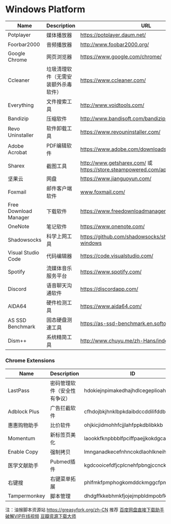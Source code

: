 # Windows Platform

| Name        | Description      | URL  |
| ---- | ----------- | ----- |
| Potplayer     | 媒体播放器 | https://potplayer.daum.net/ |
| Foorbar2000    | 音频播放器     | http://www.foobar2000.org/ |
| Google Chrome | 网页浏览器     | https://www.google.com/chrome/ |
| Ccleaner | 垃圾清理软件（无需安装额外杀毒软件）   | https://www.ccleaner.com/ |
| Everything     | 文件搜索工具  | http://www.voidtools.com/ |
| Bandizip      | 压缩软件  | http://www.bandisoft.com/bandizip/ |
| Revo Uninstaller    | 软件卸载工具  | https://www.revouninstaller.com/ |
| Adobe Acrobat  | PDF编辑软件  | https://www.adobe.com/downloads.html |
| Sharex      | 截图工具  |http://www.getsharex.com/ 或 https://store.steampowered.com/app/400040/ShareX/ |
| 坚果云      | 网盘  | https://www.jianguoyun.com/  |
| Foxmail      | 邮件客户端软件  | www.foxmail.com/  |
| Free Download Manager   | 下载软件  | https://www.freedownloadmanager.org |
| OneNote      | 笔记软件  |https://www.onenote.com/  |
| Shadowsocks     | 科学上网工具  |https://github.com/shadowsocks/shadowsocks-windows  |
| Visual Studio Code | 代码编辑器| https://code.visualstudio.com/ |
| Spotify |流媒体音乐服务平台| https://www.spotify.com/ |
| Discord |语音聊天沟通软件| https://discordapp.com/|
| AIDA64 | 硬件检测工具| https://www.aida64.com/ |
| AS SSD Benchmark | 固态硬盘测速工具 | https://as-ssd-benchmark.en.softonic.com/ |
| Dism++ | 系统精简工具| http://www.chuyu.me/zh-Hans/index.html |

### Chrome Extensions
| Name        | Description      | ID  |
| ---- | ----------- | ----- |
| LastPass     | 密码管理软件（安全性有争议） | hdokiejnpimakedhajhdlcegeplioahd  |
| Adblock Plus    | 广告拦截软件    | cfhdojbkjhnklbpkdaibdccddilifddb |
| 惠惠购物助手    | 比价软件    | ohjkicjidmohhfcjjlahfppkdblibkkb |
| Momentum    | 新标签页美化   | laookkfknpbbblfpciffpaejjkokdgca |
| Enable Copy   | 强制拷贝    | lmnganadkecefnhncokdlaohlkneihio |
| 医学文献助手    | Pubmed插件    | kgdcooicefdfjcplcnehfpbngjccncko |
| 右键搜   | 右键菜单拓展    | phlfmkfpmphogkomddckmggcfpmfchpn |
| Tampermonkey  | 脚本管理    | dhdgffkkebhmkfjojejmpbldmpobfkfo |

注：油猴脚本资源站  https://greasyfork.org/zh-CN
推荐  [百度网盘直接下载助手](https://greasyfork.org/zh-CN/scripts/39504-%E7%99%BE%E5%BA%A6%E7%BD%91%E7%9B%98%E7%9B%B4%E6%8E%A5%E4%B8%8B%E8%BD%BD%E5%8A%A9%E6%89%8B-%E7%9B%B4%E9%93%BE%E5%8A%A0%E9%80%9F%E7%89%88)   [破解VIP在线视频](https://greasyfork.org/zh-CN/scripts/33388-%E7%A0%B4%E8%A7%A3vip%E5%9C%A8%E7%BA%BF%E8%A7%86%E9%A2%91)       [豆瓣资源下载大师](https://greasyfork.org/zh-CN/scripts/329484-%E8%B1%86%E7%93%A3%E8%B5%84%E6%BA%90%E4%B8%8B%E8%BD%BD%E5%A4%A7%E5%B8%88-1%E7%A7%92%E6%90%9E%E5%AE%9A%E8%B1%86%E7%93%A3%E7%94%B5%E5%BD%B1-%E9%9F%B3%E4%B9%90-%E5%9B%BE%E4%B9%A6%E4%B8%8B%E8%BD%BD)      
